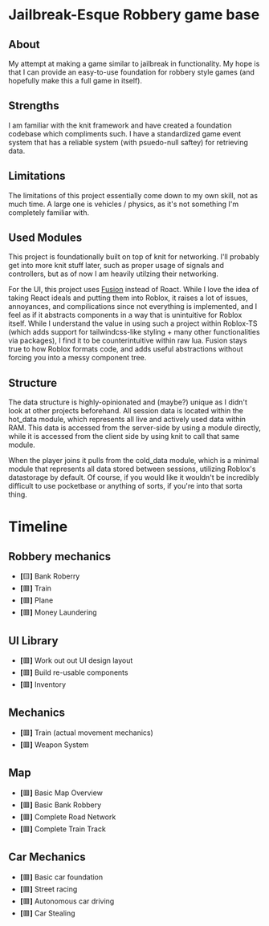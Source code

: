 # Jailbreak-Esque Robbery game base

## About
My attempt at making a game similar to jailbreak in functionality. My hope is that I can provide an easy-to-use foundation for robbery style games (and hopefully make this a full game in itself).

## Strengths
I am familiar with the knit framework and have created a foundation codebase which compliments such. I have a standardized game event system that has a reliable system (with psuedo-null saftey) for retrieving data.

## Limitations
The limitations of this project essentially come down to my own skill, not as much time. A large one is vehicles / physics, as it's not something I'm completely familiar with.

## Used Modules
This project is foundationally built on top of knit for networking. I'll probably get into more knit stuff later, such as proper usage of signals and controllers, but as of now I am heavily utilzing their networking.

For the UI, this project uses [Fusion](https://elttob.uk/Fusion/0.2/) instead of Roact. While I love the idea of taking React ideals and putting them into Roblox, it raises a lot of issues, annoyances, and compilications since not everything is implemented, and I feel as if it abstracts components in a way that is unintuitive for Roblox itself. While I understand the value in using such a project within Roblox-TS (which adds support for tailwindcss-like styling + many other functionalities via packages), I find it to be counterintuitive within raw lua. Fusion stays true to how Roblox formats code, and adds useful abstractions without forcing you into a messy component tree.

## Structure
The data structure is highly-opinionated and (maybe?) unique as I didn't look at other projects beforehand. All session data is located within the hot_data module, which represents all live and actively used data within RAM. This data is accessed from the server-side by using a module directly, while it is accessed from the client side by using knit to call that same module.

When the player joins it pulls from the cold_data module, which is a minimal module that represents all data stored between sessions, utilizing Roblox's datastorage by default. Of course, if you would like it wouldn't be incredibly difficult to use pocketbase or anything of sorts, if you're into that sorta thing.

# Timeline
## Robbery mechanics
- **[**🟨**]** Bank Roberry
- **[**🟥**]** Train
- **[**🟥**]** Plane
- **[**🟥**]** Money Laundering
## UI Library
- **[**🟥**]** Work out out UI design layout
- **[**🟥**]** Build re-usable components
- **[**🟥**]** Inventory
## Mechanics
- **[**🟥**]** Train (actual movement mechanics)
- **[**🟥**]** Weapon System
## Map
- **[**🟥**]** Basic Map Overview
- **[**🟥**]** Basic Bank Robbery
- **[**🟥**]** Complete Road Network
- **[**🟥**]** Complete Train Track
## Car Mechanics
- **[**🟥**]** Basic car foundation
- **[**🟥**]** Street racing
- **[**🟥**]** Autonomous car driving
- **[**🟥**]** Car Stealing